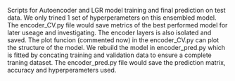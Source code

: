 Scripts for Autoencoder and LGR model training and final prediction on test data.
We only trined 1 set of hyperperameters on this ensembled model.
The encoder_CV.py file would save metrics of the best performed model for later useage and investigating. The encoder layers is also isolated and saved.
The plot funcion (commented now) in the encoder_CV.py can plot the structure of the model.
We rebuild the model in encoder_pred.py which is fitted by concating training and validation data to ensure a complete traning dataset.
The encoder_pred.py file would save the prediction matrix, accuracy and hyperperameters used.
